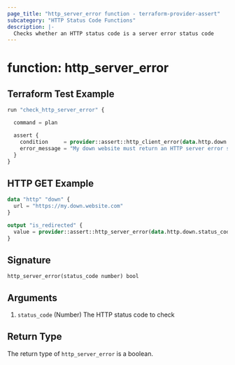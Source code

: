 ```yaml
---
page_title: "http_server_error function - terraform-provider-assert"
subcategory: "HTTP Status Code Functions"
description: |-
  Checks whether an HTTP status code is a server error status code
---
```


# function: http_server_error



## Terraform Test Example

```terraform
run "check_http_server_error" {

  command = plan

  assert {
    condition     = provider::assert::http_client_error(data.http.down.status_code)
    error_message = "My down website must return an HTTP server error status code"
  }
}
```

## HTTP GET Example

```terraform
data "http" "down" {
  url = "https://my.down.website.com"
}

output "is_redirected" {
  value = provider::assert::http_server_error(data.http.down.status_code)
}
```

## Signature

<!-- signature generated by tfplugindocs -->
```text
http_server_error(status_code number) bool
```

## Arguments

<!-- arguments generated by tfplugindocs -->
1. `status_code` (Number) The HTTP status code to check


## Return Type

The return type of `http_server_error` is a boolean.
